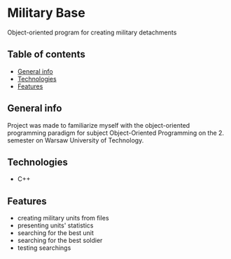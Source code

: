 # Military Base
Object-oriented program for creating military detachments

## Table of contents
* [General info](#general-info)
* [Technologies](#technologies)
* [Features](#features)

## General info
Project was made to familiarize myself with the object-oriented programming paradigm for subject Object-Oriented Programming on the 2. semester on Warsaw University of Technology.

## Technologies
* C++

## Features
- creating military units from files
- presenting units' statistics
- searching for the best unit
- searching for the best soldier
- testing searchings
